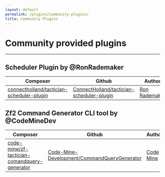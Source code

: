 ```yaml
---
layout: default
permalink: /plugins/community-plugins/
title: Community Plugins
---
```


# Community provided plugins

----------

## Scheduler Plugin by @RonRademaker

Composer        | Github           | Author  |
--------------- | ---------------- | ------- |
[connectholland/tactician-scheduler-plugin](https://packagist.org/packages/connectholland/tactician-scheduler-plugin) | [ConnectHolland/tactician-scheduler-plugin](https://github.com/ConnectHolland/tactician-scheduler-plugin) | [Ron Rademaker](https://github.com/RonRademaker) |


## Zf2 Command Generator CLI tool by @CodeMineDev
Composer        | Github           | Author  |
--------------- | ---------------- | ------- |
[code-mine/zf-tactician-comandquery-generator](https://packagist.org/packages/code-mine/zf-tactician-comandquery-generator) | [Code-Mine-Development/CommandQueryGenerator](https://github.com/Code-Mine-Development/CommandQueryGenerator) | [Code Mine](http://code-mine.com) |

